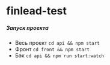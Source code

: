 # finlead-test


##### Запуск проекта
- Весь проект `cd api && npm start`
- Фронт `cd front && npm start`
- Бэк `cd api && npm run start:watch`
